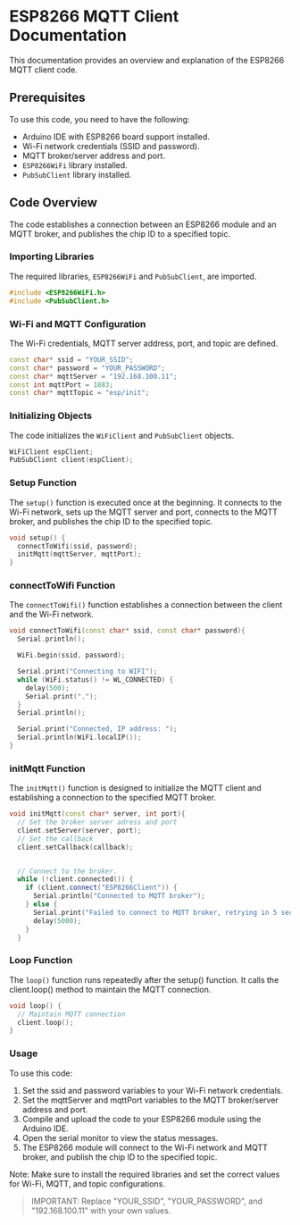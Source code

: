 # ESP8266 MQTT Client Documentation

This documentation provides an overview and explanation of the ESP8266 MQTT client code.

## Prerequisites

To use this code, you need to have the following:

- Arduino IDE with ESP8266 board support installed.
- Wi-Fi network credentials (SSID and password).
- MQTT broker/server address and port.
- `ESP8266WiFi` library installed.
- `PubSubClient` library installed.

## Code Overview

The code establishes a connection between an ESP8266 module and an MQTT broker, and publishes the chip ID to a specified topic.

### Importing Libraries

The required libraries, `ESP8266WiFi` and `PubSubClient`, are imported.

```cpp
#include <ESP8266WiFi.h>
#include <PubSubClient.h>
```
### Wi-Fi and MQTT Configuration

The Wi-Fi credentials, MQTT server address, port, and topic are defined.

```cpp
const char* ssid = "YOUR_SSID";
const char* password = "YOUR_PASSWORD";
const char* mqttServer = "192.168.100.11";
const int mqttPort = 1883;
const char* mqttTopic = "esp/init";
```

### Initializing Objects

The code initializes the `WiFiClient` and `PubSubClient` objects.
```cpp
WiFiClient espClient;
PubSubClient client(espClient);
```
### Setup Function
The `setup()` function is executed once at the beginning. It connects to the Wi-Fi network, sets up the MQTT server and port, connects to the MQTT broker, and publishes the chip ID to the specified topic.

```cpp
void setup() {
  connectToWifi(ssid, password);
  initMqtt(mqttServer, mqttPort);
}
```

### connectToWifi Function
The `connectToWifi()` function establishes a connection between the client and the Wi-Fi network.
```cpp
void connectToWifi(const char* ssid, const char* password){
  Serial.println();

  WiFi.begin(ssid, password);

  Serial.print("Connecting to WIFI");
  while (WiFi.status() != WL_CONNECTED) {
    delay(500);
    Serial.print(".");
  }
  Serial.println();

  Serial.print("Connected, IP address: ");
  Serial.println(WiFi.localIP());
}
```

### initMqtt Function
The `initMqtt()` function is designed to initialize the MQTT client and establishing a connection to the specified MQTT broker.
```cpp
void initMqtt(const char* server, int port){
  // Set the broker server adress and port
  client.setServer(server, port);
  // Set the callback
  client.setCallback(callback);


  // Connect to the broker.
  while (!client.connected()) {
    if (client.connect("ESP8266Client")) {
      Serial.println("Connected to MQTT broker");
    } else {
      Serial.print("Failed to connect to MQTT broker, retrying in 5 seconds...");
      delay(5000);
    }
  }
```

### Loop Function

The `loop()` function runs repeatedly after the setup() function. It calls the client.loop() method to maintain the MQTT connection.

```cpp
void loop() {
  // Maintain MQTT connection
  client.loop();
}
```

### Usage

To use this code:
<ol>
  <li>Set the ssid and password variables to your Wi-Fi network credentials.</li>
  <li>Set the mqttServer and mqttPort variables to the MQTT broker/server address and port.</li>
  <li>Compile and upload the code to your ESP8266 module using the Arduino IDE.</li>
  <li>Open the serial monitor to view the status messages.</li>
  <li>The ESP8266 module will connect to the Wi-Fi network and MQTT broker, and publish the chip ID to the specified topic.</li>
</ol> 
    
Note: Make sure to install the required libraries and set the correct values for Wi-Fi, MQTT, and topic configurations.

> IMPORTANT: Replace "YOUR_SSID", "YOUR_PASSWORD", and "192.168.100.11" with your own values.

